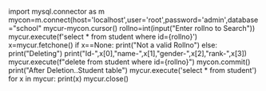 import mysql.connector as m
mycon=m.connect(host='localhost',user='root',password='admin',database="school"
mycur-mycon.cursor()
rollno=int(input("Enter rollno to Search"))
mycur.execute(f'select * from student where id={rollno}')
x=mycur.fetchone()
if x==None:
                print("Not a valid Rollno")
else:
    print("Deleting")
    print("Id-",x[0],"name-",x[1],"gender-",x[2],"rank-",x[3])
    mycur.execute(f"delete from student where id={rollno}")
    mycon.commit()
    print("After Deletion..Student table")
    mycur.execute('select * from student')
    for x in mycur:
        print(x)
mycur.close()
